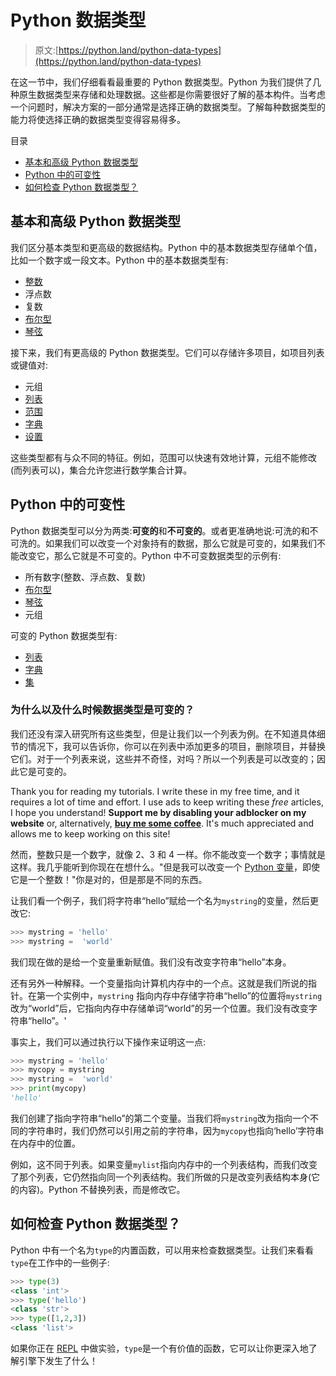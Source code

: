 # Python 数据类型

> 原文:[https://python.land/python-data-types](https://python.land/python-data-types)

在这一节中，我们仔细看看最重要的 Python 数据类型。Python 为我们提供了几种原生数据类型来存储和处理数据。这些都是你需要很好了解的基本构件。当考虑一个问题时，解决方案的一部分通常是选择正确的数据类型。了解每种数据类型的能力将使选择正确的数据类型变得容易得多。

目录



*   [基本和高级 Python 数据类型](#Basic_and_advanced_Python_data_types "Basic and advanced Python data types")
*   [Python 中的可变性](#Mutability_in_Python "Mutability in Python")
*   [如何检查 Python 数据类型？](#How_to_check_the_Python_data_type "How to check the Python data type?")



## 基本和高级 Python 数据类型

我们区分基本类型和更高级的数据结构。Python 中的基本数据类型存储单个值，比如一个数字或一段文本。Python 中的基本数据类型有:

*   [整数](https://python.land/python-datatypes/python-integer)
*   浮点数
*   复数
*   [布尔型](https://python.land/introduction-to-python/booleans-and-conditionals)
*   [琴弦](https://python.land/introduction-to-python/strings)

接下来，我们有更高级的 Python 数据类型。它们可以存储许多项目，如项目列表或键值对:

*   元组
*   [列表](https://python.land/python-data-types/python-list)
*   [范围](https://python.land/deep-dives/python-range)
*   [字典](https://python.land/python-datatypes/dictionaries)
*   [设置](https://python.land/python-data-types/python-set)

这些类型都有与众不同的特征。例如，范围可以快速有效地计算，元组不能修改(而列表可以)，集合允许您进行数学集合计算。

## Python 中的可变性

Python 数据类型可以分为两类:**可变的**和**不可变的**。或者更准确地说:可洗的和不可洗的。如果我们可以改变一个对象持有的数据，那么它就是可变的，如果我们不能改变它，那么它就是不可变的。Python 中不可变数据类型的示例有:

*   所有数字(整数、浮点数、复数)
*   [布尔型](https://python.land/introduction-to-python/booleans-and-conditionals)
*   [琴弦](https://python.land/introduction-to-python/strings)
*   元组

可变的 Python 数据类型有:

*   [列表](https://python.land/python-data-types/python-list)
*   [字典](https://python.land/python-data-types/dictionaries)
*   [集](https://python.land/python-data-types/python-set)

### 为什么以及什么时候数据类型是可变的？

我们还没有深入研究所有这些类型，但是让我们以一个列表为例。在不知道具体细节的情况下，我可以告诉你，你可以在列表中添加更多的项目，删除项目，并替换它们。对于一个列表来说，这些并不奇怪，对吗？所以一个列表是可以改变的；因此它是可变的。

Thank you for reading my tutorials. I write these in my free time, and it requires a lot of time and effort. I use ads to keep writing these *free* articles, I hope you understand! **Support me by disabling your adblocker on my website** or, alternatively, **[buy me some coffee](https://www.buymeacoffee.com/pythonland)**. It's much appreciated and allows me to keep working on this site!

然而，整数只是一个数字，就像 2、3 和 4 一样。你不能改变一个数字；事情就是这样。我几乎能听到你现在在想什么。"但是我可以改变一个 [Python 变量](https://python.land/introduction-to-python/variable)，即使它是一个整数！"你是对的，但是那是不同的东西。

让我们看一个例子，我们将字符串“hello”赋给一个名为`mystring`的变量，然后更改它:

```py
>>> mystring = 'hello'
>>> mystring =  'world'
```

我们现在做的是给一个变量重新赋值。我们没有改变字符串“hello”本身。

还有另外一种解释。一个变量指向计算机内存中的一个点。这就是我们所说的指针。在第一个实例中，`mystring` 指向内存中存储字符串“hello”的位置将`mystring`改为“world”后，它指向内存中存储单词“world”的另一个位置。我们没有改变字符串“hello”。'

事实上，我们可以通过执行以下操作来证明这一点:

```py
>>> mystring = 'hello'
>>> mycopy = mystring
>>> mystring =  'world'
>>> print(mycopy)
'hello'
```

我们创建了指向字符串“hello”的第二个变量。当我们将`mystring`改为指向一个不同的字符串时，我们仍然可以引用之前的字符串，因为`mycopy`也指向‘hello’字符串在内存中的位置。

例如，这不同于列表。如果变量`mylist`指向内存中的一个列表结构，而我们改变了那个列表，它仍然指向同一个列表结构。我们所做的只是改变列表结构本身(它的内容)。Python 不替换列表，而是修改它。

## 如何检查 Python 数据类型？

Python 中有一个名为`type`的内置函数，可以用来检查数据类型。让我们来看看`type`在工作中的一些例子:

```py
>>> type(3)
<class 'int'>
>>> type('hello')
<class 'str'>
>>> type([1,2,3])
<class 'list'>
```

如果你正在 [REPL](https://python.land/introduction-to-python/the-repl) 中做实验，`type`是一个有价值的函数，它可以让你更深入地了解引擎下发生了什么！